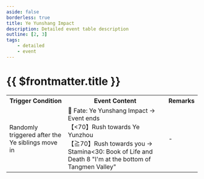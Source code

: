 ```yaml
---
aside: false
borderless: true
title: Ye Yunshang Impact
description: Detailed event table description
outline: [2, 3]
tags:
    - detailed
    - event
---
```


# {{ $frontmatter.title }}

<Table class="timeline-table">
    <tr class="timeline-header">
        <th>Trigger Condition</th>
        <th>Event Content</th>
        <th>Remarks</th>
    </tr>
	<tr>
		<td>Randomly triggered after the Ye siblings move in</td>
		<td>
			<span title="Positive correction of Ye Yunshang's favorability">🎲 Fate: Ye Yunshang Impact → Event ends</span><br>
			【<70】Rush towards Ye Yunzhou <br>
			<span title="Stamina≧30: Ye Yunshang+?">【≧70】Rush towards you → Stamina<30: Book of Life and Death 8 "I'm at the bottom of Tangmen Valley"</span> <br>
		</td>
		<td>-</td>
	</tr>
</table>